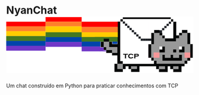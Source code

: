 # NyanChat  ![Logo do R](https://github.com/lowliet64/NyanChat/blob/main/nyan_chat_logo.png)
Um chat construído em Python para praticar conhecimentos com TCP
